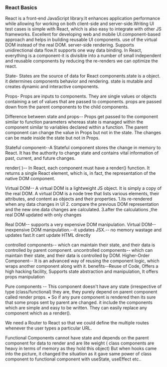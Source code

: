 ### React Basics

React is a front-end JavaScript library.It enhances application performance while allowing for working on both client-side and server-side.Writing UI test cases is simple with React, which is also easy to integrate with other JS frameworks. Excellent for developing web and mobile UI.component-based approach and helps in building reusable UI components. use of the virtual DOM instead of the real DOM. server-side rendering. Supports unidirectional data flow.It supports one way data binding.
In React, everything is a component-it is divisible into a number of small independent and reusable components
by reducing the re-renders we can optimize the react.

State- States are the source of data for React components.state is a object. it determines components behavior and rendering. state is mutable and creates dynamic and interactive components.

Props- Props are inputs to components. They are single values or objects containing a set of values that are passed to components. props are passed down from the parent components to the child components.

Difference between state and props-- Props get passed to the component similar to function parameters whereas state is managed within the component similar to variables declared within a function.
The parent component can change the value in Props but not in the state.
The changes can be made inside the state but not in Props.

Stateful component--A Stateful component stores the change in memory to React. It has the authority to change state and contains vital information of past, current, and future changes.

render( )-- In React, each component must have a render() function. It returns a single React element, which is, in fact, the representation of the native DOM component.

Virtual DOM-- A virtual DOM is a lightweight JS object. It is simply a copy of the real DOM. A virtual DOM is a node tree that lists various elements, their attributes, and content as objects and their properties.
1.its re-rendered when any data changes in UI 2. compare the previous DOM representation and the new one.data changes are calculated.
3.after the calculations ,the real DOM updated with only changes

Real DOM-- supports a very expensive DOM manipulation. Virtual DOM-- inexpensive DOM manipulation.--it updates JSX.-- no memory wastage and updates fast.It cant update HTML directly

controlled components-- which can maintain their state, and their data is controlled by parent component.
uncontrolled components-- which can maintain their state, and their data is controlled by DOM.
Higher-Order Component-- It is an advanced way of reusing the component logic, which wraps another component along with it.
benefits--Reuse of Code, Offers a high hacking facility, Supports state abstraction and manipulation, It offers props manipulation

Pure components -- This component doesn't have any state (irrespective of type (class/functional) they are, they purely depend on parent component called render props. ▪ So if any pure component is rendered then its sure that some props sent by parent are changed.
it include the components which are simple and easy to be written. They can easily replace any component which as a render().

We need a Router to React so that we could define the multiple routes whenever the user types a particular URL.

Functional Components cannot have state and depends on the parent component for data to render and are lite weight ( class components are heavy in terms of memory as they hold this object)
But when hooks came into the picture, it changed the situation as it gave same power of class component to functional component with useState, useEffect etc..
